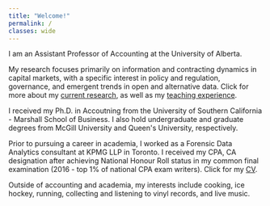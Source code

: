 ```yaml
---
title: "Welcome!"
permalink: /
classes: wide
---
```


I am an Assistant Professor of Accounting at the University of Alberta.

My research focuses primarily on information and contracting dynamics in capital markets, with a specific interest in policy and regulation, governance, and emergent trends in open and alternative data. Click for more about my [current research](/research/), as well as my [teaching experience](/teaching/).

I received my Ph.D. in Accoutning from the University of Southern California - Marshall School of Business. I also hold undergraduate and graduate degrees from McGill University and Queen's University, respectively. 

Prior to pursuing a career in academia, I worked as a Forensic Data Analytics consultant at KPMG LLP in Toronto. I received my CPA, CA designation after achieving National Honour Roll status in my common final examination (2016 - top 1% of national CPA exam writers). Click for my [CV](/cv/).

Outside of accounting and academia, my interests include cooking, ice hockey, running, collecting and listening to vinyl records, and live music.
